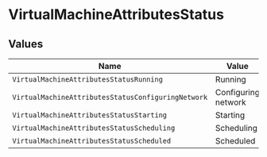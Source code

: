 # VirtualMachineAttributesStatus


## Values

| Name                                               | Value                                              |
| -------------------------------------------------- | -------------------------------------------------- |
| `VirtualMachineAttributesStatusRunning`            | Running                                            |
| `VirtualMachineAttributesStatusConfiguringNetwork` | Configuring network                                |
| `VirtualMachineAttributesStatusStarting`           | Starting                                           |
| `VirtualMachineAttributesStatusScheduling`         | Scheduling                                         |
| `VirtualMachineAttributesStatusScheduled`          | Scheduled                                          |